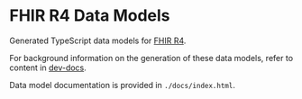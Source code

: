 # FHIR R4 Data Models

Generated TypeScript data models for [FHIR R4](https://hl7.org/fhir/R4/index.html).

For background information on the generation of these data models,
refer to content in [dev-docs](https://github.com/Paqrat76/ts-fhir-datamodels/tree/main/dev-docs).

Data model documentation is provided in `./docs/index.html`.
